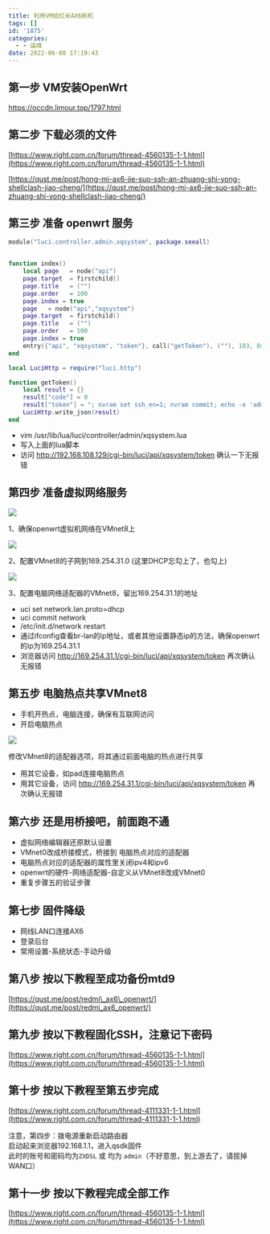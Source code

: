 ```yaml
---
title: 利用VM给红米AX6刷机
tags: []
id: '1875'
categories:
  - - 运维
date: 2022-06-08 17:19:43
---
```


## 第一步 VM安装OpenWrt

https://occdn.limour.top/1797.html

## 第二步 下载必须的文件

[https://www.right.com.cn/forum/thread-4560135-1-1.html](https://www.right.com.cn/forum/thread-4560135-1-1.html)

[https://qust.me/post/hong-mi-ax6-jie-suo-ssh-an-zhuang-shi-yong-shellclash-jiao-cheng/](https://qust.me/post/hong-mi-ax6-jie-suo-ssh-an-zhuang-shi-yong-shellclash-jiao-cheng/)

## 第三步 准备 openwrt 服务

```lua
module("luci.controller.admin.xqsystem", package.seeall)


function index()
    local page   = node("api")
    page.target  = firstchild()
    page.title   = ("")
    page.order   = 100
    page.index = true
    page   = node("api","xqsystem")
    page.target  = firstchild()
    page.title   = ("")
    page.order   = 100
    page.index = true
    entry({"api", "xqsystem", "token"}, call("getToken"), (""), 103, 0x08)
end

local LuciHttp = require("luci.http")

function getToken()
    local result = {}
    result["code"] = 0
    result["token"] = "; nvram set ssh_en=1; nvram commit; echo -e 'admin\nadmin'  passwd root; sed -i 's/channel=.*/channel=\"debug\"/g' /etc/init.d/dropbear; /etc/init.d/dropbear start;"
    LuciHttp.write_json(result)
end
```

*   vim /usr/lib/lua/luci/controller/admin/xqsystem.lua
*   写入上面的lua脚本
*   访问 http://192.168.108.129/cgi-bin/luci/api/xqsystem/token 确认一下无报错

## 第四步 准备虚拟网络服务

![](https://img-cdn.limour.top/blog/20220608154418.png)

1、确保openwrt虚拟机网络在VMnet8上

![](https://img-cdn.limour.top/blog/20220608155404.png)

2、配置VMnet8的子网到169.254.31.0 (这里DHCP忘勾上了，也勾上)

![](https://img-cdn.limour.top/blog/20220608163144.png)

3、配置电脑网络适配器的VMnet8，留出169.254.31.1的地址

*   uci set network.lan.proto=dhcp
*   uci commit network
*   /etc/init.d/network restart
*   通过ifconfig查看br-lan的ip地址，或者其他设置静态ip的方法，确保openwrt的ip为169.254.31.1
*   浏览器访问 http://169.254.31.1/cgi-bin/luci/api/xqsystem/token 再次确认无报错

## 第五步 电脑热点共享VMnet8

*   手机开热点，电脑连接，确保有互联网访问
*   开启电脑热点

![](https://img-cdn.limour.top/blog/20220608164112.png)

修改VMnet8的适配器选项，将其通过前面电脑的热点进行共享

*   用其它设备，如pad连接电脑热点
*   用其它设备，访问 http://169.254.31.1/cgi-bin/luci/api/xqsystem/token 再次确认无报错

## 第六步 还是用桥接吧，前面跑不通

*   虚拟网络编辑器还原默认设置
*   VMnet0改成桥接模式，桥接到 电脑热点对应的适配器
*   电脑热点对应的适配器的属性里关闭ipv4和ipv6
*   openwrt的硬件-网络适配器-自定义从VMnet8改成VMnet0
*   重复步骤五的验证步骤

## 第七步 固件降级

*   网线LAN口连接AX6
*   登录后台
*   常用设置-系统状态-手动升级

## 第八步 按以下教程至成功备份mtd9

[https://qust.me/post/redmi\_ax6\_openwrt/](https://qust.me/post/redmi_ax6_openwrt/)

## 第九步 按以下教程固化SSH，注意记下密码

[https://www.right.com.cn/forum/thread-4560135-1-1.html](https://www.right.com.cn/forum/thread-4560135-1-1.html)

## 第十步 按以下教程至第五步完成

[https://www.right.com.cn/forum/thread-4111331-1-1.html](https://www.right.com.cn/forum/thread-4111331-1-1.html)

注意，第四步：拨电源重新启动路由器  
启动起来浏览器192.168.1.1，进入qsdk固件  
此时的账号和密码均为`ZXDSL` 或 均为 `admin`（不好意思，到上游去了，请拔掉WAN口）

## 第十一步 按以下教程完成全部工作

[https://www.right.com.cn/forum/thread-4560135-1-1.html](https://www.right.com.cn/forum/thread-4560135-1-1.html)
